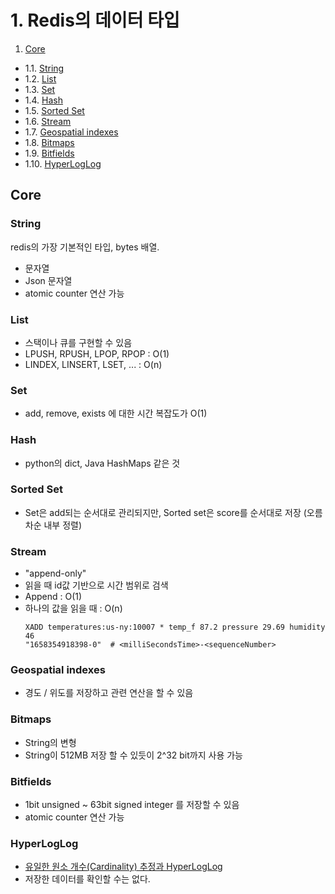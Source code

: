 # 1. Redis의 데이터 타입

1. [Core](#Core)
* 1.1. [String](#String)
* 1.2. [List](#List)
* 1.3. [Set](#Set)
* 1.4. [Hash](#Hash)
* 1.5. [Sorted Set](#SortedSet)
* 1.6. [Stream](#Stream)
* 1.7. [Geospatial indexes](#Geospatialindexes)
* 1.8. [Bitmaps](#Bitmaps)
* 1.9. [Bitfields](#Bitfields)
* 1.10. [HyperLogLog](#HyperLogLog)

<!-- vscode-markdown-toc-config
	numbering=true
	autoSave=true
	/vscode-markdown-toc-config -->
<!-- /vscode-markdown-toc -->

## Core

### String
redis의 가장 기본적인 타입, bytes 배열.
- 문자열
- Json 문자열
- atomic counter 연산 가능

### List
- 스택이나 큐를 구현할 수 있음
- LPUSH, RPUSH, LPOP, RPOP : O(1)
- LINDEX, LINSERT, LSET, ... : O(n)

### Set
- add, remove, exists 에 대한 시간 복잡도가 O(1)

### Hash
- python의 dict, Java HashMaps 같은 것

### Sorted Set
- Set은 add되는 순서대로 관리되지만, Sorted set은 score를 순서대로 저장 (오름차순 내부 정렬)

### Stream
- "append-only"
- 읽을 때 id값 기반으로 시간 범위로 검색
- Append : O(1)
- 하나의 값을 읽을 때 : O(n)
    ```
    XADD temperatures:us-ny:10007 * temp_f 87.2 pressure 29.69 humidity 46
    "1658354918398-0"  # <milliSecondsTime>-<sequenceNumber>
    ```

### Geospatial indexes
- 경도 / 위도를 저장하고 관련 연산을 할 수 있음

### Bitmaps
- String의 변형
- String이 512MB 저장 할 수 있듯이 2^32 bit까지 사용 가능

### Bitfields
- 1bit unsigned ~ 63bit signed integer 를 저장할 수 있음
- atomic counter 연산 가능

### HyperLogLog
- [유일한 원소 개수(Cardinality) 추정과 HyperLogLog](https://d2.naver.com/helloworld/711301)
- 저장한 데이터를 확인할 수는 없다.
